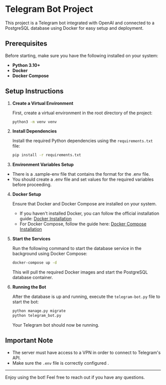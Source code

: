 # Telegram Bot Project

This project is a Telegram bot integrated with OpenAI and connected to a PostgreSQL database using Docker for easy setup and deployment.

## Prerequisites

Before starting, make sure you have the following installed on your system:

- **Python 3.10+**
- **Docker**
- **Docker Compose**

## Setup Instructions

1. **Create a Virtual Environment**

   First, create a virtual environment in the root directory of the project:

   ```bash
   python3 -m venv venv
   ```

2. **Install Dependencies**

   Install the required Python dependencies using the `requirements.txt` file:

   ```bash
   pip install -r requirements.txt
   ```
   

3. **Environment Variables Setup**


- There is a .sample-env file that contains the format for the .env file.
- You should create a .env file and set values for the required variables before proceeding.


4. **Docker Setup**

   Ensure that Docker and Docker Compose are installed on your system.

   - If you haven't installed Docker, you can follow the official installation guide: [Docker Installation](https://docs.docker.com/get-docker/)
   - For Docker Compose, follow the guide here: [Docker Compose Installation](https://docs.docker.com/compose/install/)

5. **Start the Services**

   Run the following command to start the database service in the background using Docker Compose:

   ```bash
   docker-compose up -d
   ```

   This will pull the required Docker images and start the PostgreSQL database container.

6. **Running the Bot**

   After the database is up and running, execute the `telegram-bot.py` file to start the bot:

   ```bash
   python manage.py migrate
   python telegram_bot.py
   ```

   Your Telegram bot should now be running.

## Important Note

- The server must have access to a VPN in order to connect to Telegram's API.
- Make sure the `.env` file is correctly configured .

---

Enjoy using the bot! Feel free to reach out if you have any questions.
